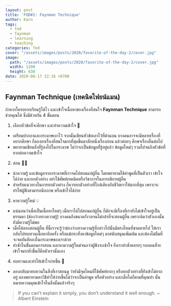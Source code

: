 ```yaml
---
layout: post
title: 'FOD#2: Faynman Technique'
author: Karn
tags:
  - fod
  - faynman
  - learning
  - teaching
categories: fod
cover: "/assets/images/posts/2020/favorite-of-the-day-2/cover.jpg"
image:
  path: "/assets/images/posts/2020/favorite-of-the-day-2/cover.jpg"
  width: 1200
  height: 630
date: 2020-08-17 22:16 +0700
---
```

## Faynman Technique (เทคนิคไฟยน์แมน)

ถ้าหากใครอยากเรียนรู้ได้ไว และเข้าใจเนื้อหาของเรื่องที่สนใจ **Faynman Technique** สามารถช่วยคุณได้ ซึ่งมีด้วยกัน 4 ขั้นตอน<!--more-->

1. เลือกหัวข้อที่จะศึกษา และทำความเข้าใจ 📔
  - เตรียมปากกาและกระดาษเอาไว้ จากนั้นเขียนหัวข้อเอาไว้ที่ด้านบน บางคนอาจจะมีหลายเรื่องที่อยากศึกษา ก็ลองยกเรื่องที่สนใจมากที่สุดขึ้นมาสักหนึ่งเรื่องก่อน แล้วค่อยๆ ศึกษาเรื่องอื่นต่อไป
  - พยายามเขียนสิ่งที่รู้ลงไปในกระดาษ ไม่ว่าจะเป็นข้อมูลที่รู้อยู่แล้ว ข้อมูลใหม่ๆ รวมไปจนถึงหัวข้อที่ยากต่อความเข้าใจ

2. สอน 👨‍🏫
  - นำความรู้ และข้อมูลจากกระดาษที่เราจดไปสอนแก่ผู้อื่น โดยพยายามใช้คำพูดที่เป็นตัวเรา เข้าใจได้ง่าย และยกตัวอย่าง อย่าใช้ศัพท์เทคนิคหรือวิชาการในการอธิบายผู้อื่น
  - สำหรับแนวทางในการยกตัวอย่าง ก็ควรยกตัวอย่างที่ใกล้เคียงกับชีวิตเราให้มากที่สุด เพราะจะทำให้ผู้ฟังสามารถนึกภาพ หรือเข้าใจได้ง่าย

3. หาความรู้ใหม่ 💡
  - แน่นอนว่าเมื่อเป็นเนื้อหาใหม่ๆ เมื่อเราได้ไปสอนแก่ผู้อื่น ก็มักจะมีเรื่องที่เรายังไม่เข้าใจอยู่เป็นธรรมดา (ช่องว่างทางความรู้) บางคนถึงขนาดกังวลจนไม่กล้าที่จะสอนผู้อื่น เพราะคิดว่าตัวเองนั้นยังมีความรู้ไม่พอ
  - เมื่อได้ลองสอนผู้อื่น ที่นี้เราจะรู้ว่าช่องว่างทางความรู้ที่กล่าวไปนั้นมีตรงไหนที่ขาดหายไป ให้เรากลับไปทบทวนเนื้อหาอีกครั้ง หรือแม้กระทั่งหาข้อมูลใหม่ๆ มาสนับสนุนเพิ่มเติม และต้องไม่ลืมที่จะจดบันทึกลงในกระดาษของเราด้วย
  - ทำซ้ำในขั้นตอนการสอน และหาความรู้ใหม่จนกว่าผู้ฟังจะเข้าใจ ยิ่งเราทำซ้ำหลายๆ รอบคนที่จะเข้าใจมากยิ่งขึ้นก็คือตัวเรานั้นเอง

4. ทบทวนและทำให้เข้าใจง่ายขึ้น 🔎
  - ลองกลับมาทบทวนในสิ่งที่เราสอนดู ว่ายังมีจุดไหนที่ใช้ศัพท์ยากๆ หรือยกตัวอย่างที่ยังเข้าได้ยากอยู่ ลองพยายามหาวิธีทำให้ง่ายขึ้นไม่ว่าจะเป็นคำพูด หรือตัวอย่าง และเมื่อใดก็ตามที่คุณทำ นั้นหมายความคุณเข้าใจในสิ่งนั้นแล้วจริงๆ

> If you can’t explain it simply, you don’t understand it well enough. ~ Albert Einstein
